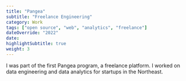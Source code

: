 ```yaml
---
title: "Pangea"
subtitle: "Freelance Engineering"
category: Work
tags: ["open source", "web", "analytics", "freelance"]
dateOverride: "2022"
date: 
highlightSubtitle: true
weight: 3
---
```


I was part of the first Pangea program, a freelance platform. I worked on data engineering and data analytics for startups in the Northeast. 
